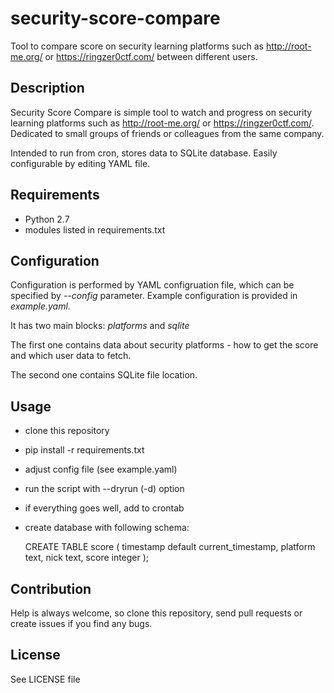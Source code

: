 # security-score-compare
Tool to compare score on security learning platforms such as http://root-me.org/
or https://ringzer0ctf.com/ between different users.

Description
---------
Security Score Compare is simple tool to watch  and progress on security
learning platforms such as http://root-me.org/ or https://ringzer0ctf.com/.
Dedicated to small groups of friends or colleagues from the same company.

Intended to run from cron, stores data to SQLite database. Easily configurable
by editing YAML file.

Requirements
---------
- Python 2.7
- modules listed in requirements.txt

Configuration
---------
Configuration is performed by YAML configruation file, which can be specified
by *--config* parameter. Example configuration is provided in *example.yaml*.

It has two main blocks: *platforms* and *sqlite*

The first one contains data about security platforms - how to get the score and
which user data to fetch.

The second one contains SQLite file location.

Usage
---------
- clone this repository
- pip install -r requirements.txt
- adjust config file (see example.yaml)
- run the script with --dryrun (-d) option
- if everything goes well, add to crontab
- create database with following schema:

  CREATE TABLE score (
          timestamp default current_timestamp,
          platform text,
          nick text,
          score integer
  );

Contribution
---------
Help is always welcome, so clone this repository, send pull requests or create
issues if you find any bugs.

License
---------
See LICENSE file
